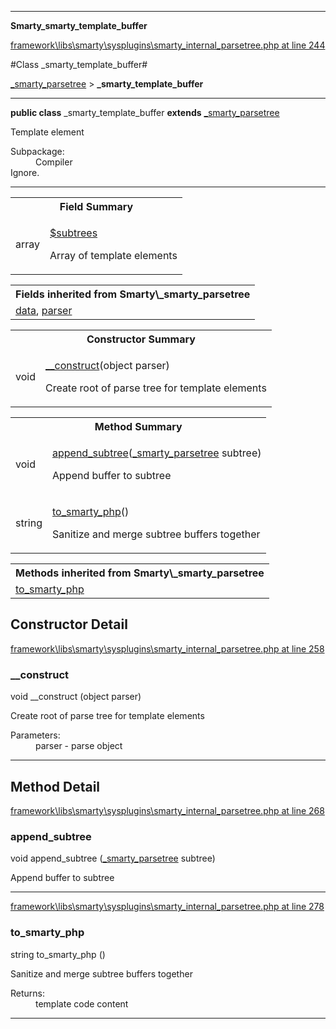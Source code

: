

- - -

**Smarty\_smarty_template_buffer**


<a href="https://github.com/JeyDotC/Hirudo/blob/master/framework/libs/smarty/sysplugins/smarty_internal_parsetree.php#L244" target='_blank'>framework\libs\smarty\sysplugins\smarty_internal_parsetree.php at line 244</a>

#Class _smarty_template_buffer#

<a href="https://github.com/JeyDotC/Hirudo-docs/blob/master/Smarty/_smarty_parsetree.md">_smarty_parsetree</a>
 &gt; **_smarty_template_buffer**




- - -

<p><strong>public  class</strong> <span>_smarty_template_buffer</span>
<strong>extends</strong> <a href="https://github.com/JeyDotC/Hirudo-docs/blob/master/Smarty/_smarty_parsetree.md">_smarty_parsetree</a>

</p>

<div class="comment" id="overview_description"><p>Template element</p></div>

<dl>
<dt>Subpackage:</dt>
<dd>Compiler</dd>
<dt>Ignore.</dt>
</dl>


<hr />



<table id="summary_field">
<tr><th colspan="2">Field Summary</th></tr>
<tr>
<td><span class='k'></span> <span class='nx'>array</span></td>
<td class="description"><p class="name" ><a href="#subtrees"> $subtrees</a>
                                </p><p class="description">Array of template elements</p></td>
</tr>
</table>

<table class="inherit">
<tr><th colspan="2">Fields inherited from Smarty\_smarty_parsetree</th></tr>
<tr><td><a href="https://github.com/JeyDotC/Hirudo-docs/blob/master/Smarty/_smarty_parsetree.md#data">data</a>, <a href="https://github.com/JeyDotC/Hirudo-docs/blob/master/Smarty/_smarty_parsetree.md#parser">parser</a></td></tr></table>

<table id="summary_constructor">
<tr><th colspan="2">Constructor Summary</th></tr>
<tr>
<td><span class='k'></span> <span class='nx'>void</span></td>
<td class="description"><p class="name"><a href="#__construct">__construct</a>(object parser)</p><p class="description">Create root of parse tree for template elements</p></td>
</tr>
</table>

<table id="summary_method">
<tr><th colspan="2">Method Summary</th></tr>
<tr>
<td><span class='k'></span> <span class='nx'>void</span></td>
<td class="description"><p class="name"><a href="#append_subtree">append_subtree</a>(<a href="https://github.com/JeyDotC/Hirudo-docs/blob/master/Smarty/_smarty_parsetree.md">_smarty_parsetree</a> subtree)</p><p class="description">Append buffer to subtree</p></td>
</tr>
<tr>
<td><span class='k'></span> <span class='nx'>string</span></td>
<td class="description"><p class="name"><a href="#to_smarty_php">to_smarty_php</a>()</p><p class="description">Sanitize and merge subtree buffers together</p></td>
</tr>
</table>

<table class="inherit">
<tr><th colspan="2">Methods inherited from Smarty\_smarty_parsetree</th></tr>
<tr><td><a href="https://github.com/JeyDotC/Hirudo-docs/blob/master/Smarty/_smarty_parsetree.md#to_smarty_php">to_smarty_php</a></td></tr></table>

<h2 id="detail_method">Constructor Detail</h2>

<a href="https://github.com/JeyDotC/Hirudo/blob/master/framework/libs/smarty/sysplugins/smarty_internal_parsetree.php#L258" target='_blank'>framework\libs\smarty\sysplugins\smarty_internal_parsetree.php at line 258</a>

<h3 id="__construct">__construct</h3>
<span class='k'></span> <span class='nx'>void</span> <span class='nf'>__construct</span> (object parser)

<div class="details">
<p>Create root of parse tree for template elements</p><dl>
<dt>Parameters:</dt>
<dd>parser - parse object</dd>
</dl>

</div>

- - -

<h2 id="detail_method">Method Detail</h2>

<a href="https://github.com/JeyDotC/Hirudo/blob/master/framework/libs/smarty/sysplugins/smarty_internal_parsetree.php#L268" target='_blank'>framework\libs\smarty\sysplugins\smarty_internal_parsetree.php at line 268</a>

<h3 id="append_subtree()">append_subtree</h3>
<span class='k'></span> <span class='nx'>void</span> <span class='nf'>append_subtree</span> (<a href="https://github.com/JeyDotC/Hirudo-docs/blob/master/Smarty/_smarty_parsetree.md">_smarty_parsetree</a> subtree)

<div class="details">
<p>Append buffer to subtree</p>
</div>

- - -


<a href="https://github.com/JeyDotC/Hirudo/blob/master/framework/libs/smarty/sysplugins/smarty_internal_parsetree.php#L278" target='_blank'>framework\libs\smarty\sysplugins\smarty_internal_parsetree.php at line 278</a>

<h3 id="to_smarty_php()">to_smarty_php</h3>
<span class='k'></span> <span class='nx'>string</span> <span class='nf'>to_smarty_php</span> ()

<div class="details">
<p>Sanitize and merge subtree buffers together</p><dl>
<dt>Returns:</dt>
<dd>template code content</dd>
</dl>

</div>

- - -

